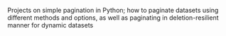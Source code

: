 Projects on simple pagination in Python; how to paginate datasets using different methods and options, as well as paginating in deletion-resilient manner for dynamic datasets
